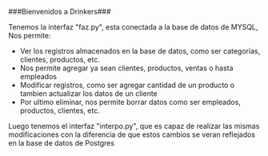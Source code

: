 ###Bienvenidos a Drinkers###

Tenemos la interfaz "faz.py", esta conectada a la base de datos de MYSQL,
Nos permite:
- Ver los registros almacenados en la base de datos, como ser categorias, clientes, productos, etc.
- Nos permite agregar ya sean clientes, productos, ventas o hasta empleados
- Modificar registros, como ser agregar cantidad de un producto o tambien actualizar los datos de un cliente
- Por ultimo eliminar, nos permite borrar datos como ser empleados, productos, clientes, etc.

Luego tenemos el interfaz "interpo.py", que es capaz de realizar las mismas modificaciones con la diferencia de que estos cambios se veran reflejados en la base de datos de Postgres
